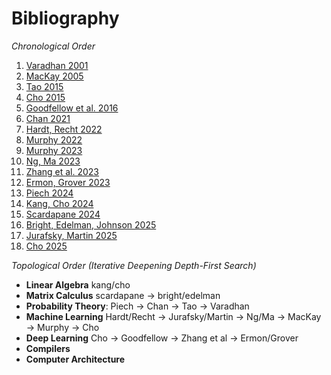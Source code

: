 # Bibliography

*Chronological Order*
1. [Varadhan 2001](https://www.ams.org/books/cln/007/cln007-endmatter.pdf)
1. [MacKay 2005](https://www.inference.org.uk/itprnn/book.pdf)
1. [Tao 2015](https://terrytao.wordpress.com/category/teaching/275a-probability-theory/)
1. [Cho 2015](https://arxiv.org/abs/1511.07916)
1. [Goodfellow et al. 2016](https://www.deeplearningbook.org/)
1. [Chan 2021](https://probability4datascience.com/)
1. [Hardt, Recht 2022](https://mlstory.org/)
1. [Murphy 2022](https://probml.github.io/pml-book/book1.html)
1. [Murphy 2023](https://probml.github.io/pml-book/book2.html)
1. [Ng, Ma 2023](https://cs229.stanford.edu/main_notes.pdf)
1. [Zhang et al. 2023](https://d2l.ai/)
1. [Ermon, Grover 2023](https://deepgenerativemodels.github.io/notes/index.html)
1. [Piech 2024](https://chrispiech.github.io/probabilityForComputerScientists/en/)
1. [Kang, Cho 2024](https://kyunghyuncho.me/linear-algebra-for-data-science/)
1. [Scardapane 2024](https://www.sscardapane.it/alice-book/)
1. [Bright, Edelman, Johnson 2025](https://arxiv.org/abs/2501.14787)
1. [Jurafsky, Martin 2025](https://web.stanford.edu/~jurafsky/slp3/)
1. [Cho 2025](https://arxiv.org/abs/2505.03861)

*Topological Order (Iterative Deepening Depth-First Search)*
- **Linear Algebra** kang/cho
- **Matrix Calculus** scardapane -> bright/edelman
- **Probability Theory**: Piech -> Chan -> Tao -> Varadhan
- **Machine Learning** Hardt/Recht -> Jurafsky/Martin -> Ng/Ma -> MacKay -> Murphy -> Cho
- **Deep Learning** Cho -> Goodfellow -> Zhang et al -> Ermon/Grover
- **Compilers**
- **Computer Architecture**